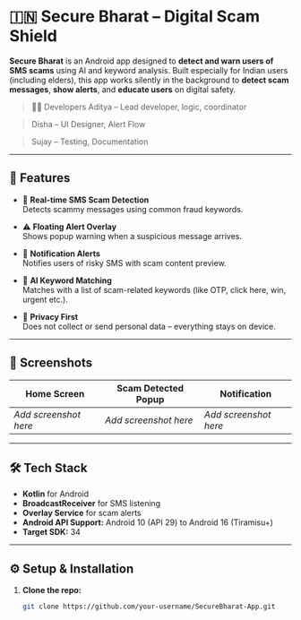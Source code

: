 # 🇮🇳 Secure Bharat – Digital Scam Shield

**Secure Bharat** is an Android app designed to **detect and warn users of SMS scams** using AI and keyword analysis. Built especially for Indian users (including elders), this app works silently in the background to **detect scam messages**, **show alerts**, and **educate users** on digital safety.

> 👨‍💻 Developers
Aditya – Lead developer, logic, coordinator

> Disha – UI Designer, Alert Flow

> Sujay – Testing, Documentation

---

## 📱 Features

- 📩 **Real-time SMS Scam Detection**  
  Detects scammy messages using common fraud keywords.

- ⚠️ **Floating Alert Overlay**  
  Shows popup warning when a suspicious message arrives.

- 🔔 **Notification Alerts**  
  Notifies users of risky SMS with scam content preview.

- 🧠 **AI Keyword Matching**  
  Matches with a list of scam-related keywords (like OTP, click here, win, urgent etc.).

- 🔐 **Privacy First**  
  Does not collect or send personal data – everything stays on device.

---

## 📸 Screenshots

| Home Screen | Scam Detected Popup | Notification |
|-------------|---------------------|--------------|
| *Add screenshot here* | *Add screenshot here* | *Add screenshot here* |

---

## 🛠 Tech Stack

- **Kotlin** for Android
- **BroadcastReceiver** for SMS listening
- **Overlay Service** for scam alerts
- **Android API Support:**  Android 10 (API 29) to Android 16 (Tiramisu+)
- **Target SDK:** 34

---

## ⚙️ Setup & Installation

1. **Clone the repo:**
   ```bash
   git clone https://github.com/your-username/SecureBharat-App.git
